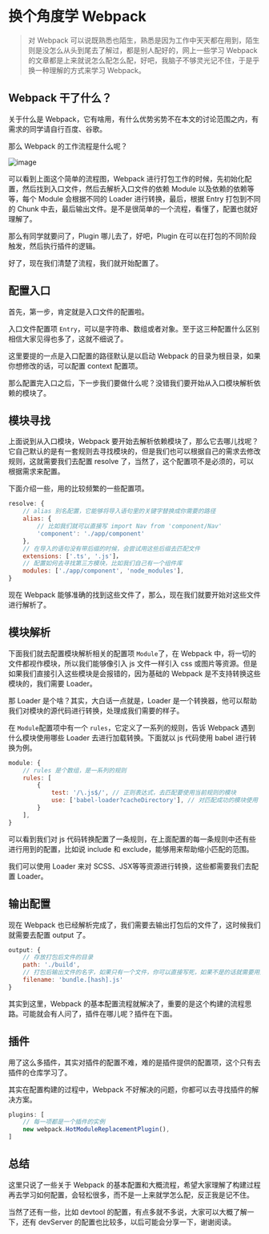 # 换个角度学 Webpack

> 对 Webpack 可以说既熟悉也陌生，熟悉是因为工作中天天都在用到，陌生则是没怎么从头到尾去了解过，都是别人配好的，网上一些学习 Webpack 的文章都是上来就说怎么配怎么配，好吧，我脑子不够灵光记不住，于是乎换一种理解的方式来学习 Webpack。

## Webpack 干了什么？

关于什么是 Webpack，它有啥用，有什么优势劣势不在本文的讨论范围之内，有需求的同学请自行百度、谷歌。

那么 Webpack 的工作流程是什么呢？

![image](https://user-images.githubusercontent.com/20970152/39827808-a903de78-53eb-11e8-80ea-db8d62327a88.png)

可以看到上面这个简单的流程图，Webpack 进行打包工作的时候，先初始化配置，然后找到入口文件，然后去解析入口文件的依赖 Module 以及依赖的依赖等等，每个 Module 会根据不同的 Loader 进行转换，最后，根据 Entry 打包到不同的 Chunk 中去，最后输出文件。是不是很简单的一个流程，看懂了，配置也就好理解了。

那么有同学就要问了，Plugin 哪儿去了，好吧，Plugin 在可以在打包的不同阶段触发，然后执行插件的逻辑。

好了，现在我们清楚了流程，我们就开始配置了。

## 配置入口

首先，第一步，肯定就是入口文件的配置啦。

入口文件配置项 `Entry`，可以是字符串、数组或者对象。至于这三种配置什么区别相信大家见得也多了，这就不细说了。

这里要提的一点是入口配置的路径默认是以启动 Webpack 的目录为根目录，如果你想修改的话，可以配置 context 配置项。

那么配置完入口之后，下一步我们要做什么呢？没错我们要开始从入口模块解析依赖的模块了。

## 模块寻找

上面说到从入口模块，Webpack 要开始去解析依赖模块了，那么它去哪儿找呢？它自己默认的是有一套规则去寻找模块的，但是我们也可以根据自己的需求去修改规则，这就需要我们去配置 resolve 了，当然了，这个配置项不是必须的，可以根据需求来配置。

下面介绍一些，用的比较频繁的一些配置项。

```js
resolve: {
    // alias 别名配置，它能够将导入语句里的关键字替换成你需要的路径
    alias: {
        // 比如我们就可以直接写 import Nav from 'component/Nav'
        'component': './app/component'
    },
    // 在导入的语句没有带后缀的时候，会尝试用这些后缀去匹配文件
    extensions: ['.ts', '.js']，
    // 配置如何去寻找第三方模块，比如我们自己有一个组件库
    modules: ['./app/component', 'node_modules'],
}
```

现在 Webpack 能够准确的找到这些文件了，那么，现在我们就要开始对这些文件进行解析了。

## 模块解析

下面我们就去配置模块解析相关的配置项 `Module`了，在 Webpack 中，将一切的文件都视作模块，所以我们能够像引入 js 文件一样引入 css 或图片等资源。但是如果我们直接引入这些模块是会报错的，因为基础的 Webpack 是不支持转换这些模块的，我们需要 Loader。

那 Loader 是个啥？其实，大白话一点就是，Loader 是一个转换器，他可以帮助我们对模块的源代码进行转换，处理成我们需要的样子。

在 `Module`配置项中有一个 `rules`，它定义了一系列的规则，告诉 Webpack 遇到什么模块使用哪些 Loader 去进行加载转换。下面就以 js 代码使用 babel 进行转换为例。

```js
module: {
    // rules 是个数组，是一系列的规则
    rules: [
        {
            test: '/\.js$/', // 正则表达式，去匹配要使用当前规则的模块
            use: ['babel-loader?cacheDirectory'], // 对匹配成功的模块使用 babel-loader 来进行转换，同时传入参数
        }
    ], 
}
```

可以看到我们对 js 代码转换配置了一条规则，在上面配置的每一条规则中还有些进行用到的配置，比如说 include 和 exclude，能够用来帮助缩小匹配的范围。

我们可以使用 Loader 来对 SCSS、JSX等等资源进行转换，这些都需要我们去配置 Loader。

## 输出配置

现在 Webpack 也已经解析完成了，我们需要去输出打包后的文件了，这时候我们就需要去配置 output 了。

```js
output: {
    // 存放打包后文件的目录
    path: './build',
    // 打包后输出文件的名字，如果只有一个文件，你可以直接写死，如果不是的话就需要用到模板了，比如[name]、[hash] 、[id]等等
    filename: 'bundle.[hash].js'
}
```

其实到这里，Webpack 的基本配置流程就解决了，重要的是这个构建的流程思路。可能就会有人问了，插件在哪儿呢？插件在下面。

## 插件

用了这么多插件，其实对插件的配置不难，难的是插件提供的配置项，这个只有去插件的仓库学习了。

其实在配置构建的过程中，Webpack 不好解决的问题，你都可以去寻找插件的解决方案。

```js
plugins: [
    // 每一项都是一个插件的实例
    new webpack.HotModuleReplacementPlugin(),
]
```

## 总结

这里只说了一些关于 Webpack 的基本配置和大概流程，希望大家理解了构建过程再去学习如何配置，会轻松很多，而不是一上来就学怎么配，反正我是记不住。

当然了还有一些，比如 devtool 的配置，有点多就不多说，大家可以大概了解一下，还有 devServer 的配置也比较多，以后可能会分享一下，谢谢阅读。
